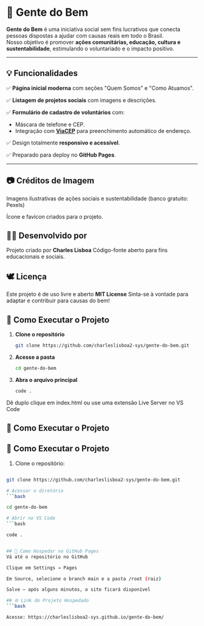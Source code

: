 # 🤝 Gente do Bem

**Gente do Bem** é uma iniciativa social sem fins lucrativos que conecta pessoas dispostas a ajudar com causas reais em todo o Brasil.  
Nosso objetivo é promover **ações comunitárias, educação, cultura e sustentabilidade**, estimulando o voluntariado e o impacto positivo.

---

## 💡 Funcionalidades

✅ **Página inicial moderna** com seções "Quem Somos" e "Como Atuamos".

✅ **Listagem de projetos sociais** com imagens e descrições.

✅ **Formulário de cadastro de voluntários** com:
   - Máscara de telefone e CEP.
   - Integração com **[ViaCEP](https://viacep.com.br/)** para preenchimento automático de endereço.

✅ Design totalmente **responsivo e acessível**.

✅ Preparado para deploy no **GitHub Pages**.

---

## 📷 Créditos de Imagem

Imagens ilustrativas de ações sociais e sustentabilidade (banco gratuito: Pexels)

Ícone e favicon criados para o projeto.

## 🧑‍💻 Desenvolvido por

Projeto criado por **Charles Lisboa**
Código-fonte aberto para fins educacionais e sociais.

## 🕊️ Licença

Este projeto é de uso livre e aberto **MIT License**
Sinta-se à vontade para adaptar e contribuir para causas do bem!

## 🚀 Como Executar o Projeto

1. **Clone o repositório**
   ```bash
   git clone https://github.com/charleslisboa2-sys/gente-do-bem.git

2. **Acesse a pasta**
   ```bash
   cd gente-do-bem

3. **Abra o arquivo principal**
   ```bash
   code .

Dê duplo clique em index.html ou use uma extensão Live Server no VS Code

## 🚀 Como Executar o Projeto

## 🚀 Como Executar o Projeto

1. Clone o repositório:
```bash

git clone https://github.com/charleslisboa2-sys/gente-do-bem.git

# Acessar o diretório
```bash

cd gente-do-bem

# Abrir no VS Code
```bash

code .


## 🌱 Como Hospedar no GitHub Pages
Vá até o repositório no GitHub

Clique em Settings → Pages

Em Source, selecione o branch main e a pasta /root (raiz)

Salve — após alguns minutos, o site ficará disponível

## 🌐 Link do Projeto Hospedado
```bash

Acesse: https://charleslisboa2-sys.github.io/gente-do-bem/